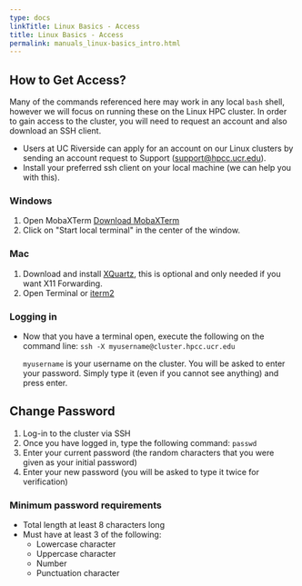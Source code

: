```yaml
---
type: docs
linkTitle: Linux Basics - Access
title: Linux Basics - Access
permalink: manuals_linux-basics_intro.html
---
```


## How to Get Access?

Many of the commands referenced here may work in any local `bash` shell, however we will focus on running these on the Linux HPC cluster.
In order to gain access to the cluster, you will need to request an account and also download an SSH client.

* Users at UC Riverside can apply for an account on our Linux clusters by sending an account request to Support (support@hpcc.ucr.edu).
* Install your preferred ssh client on your local machine (we can help you with this).

### Windows

1. Open MobaXTerm [Download MobaXTerm](https://mobaxterm.mobatek.net/download-home-edition.html)
2. Click on "Start local terminal" in the center of the window.

### Mac

1. Download and install [XQuartz](https://www.xquartz.org/), this is optional and only needed if you want X11 Forwarding.
2. Open Terminal or [iterm2](https://www.iterm2.com/downloads.html)

### Logging in

* Now that you have a terminal open, execute the following on the command line:
  `ssh -X myusername@cluster.hpcc.ucr.edu`

  `myusername` is your username on the cluster.
  You will be asked to enter your password. Simply type it (even if you cannot see anything) and press enter.

## Change Password

1. Log-in to the cluster via SSH
2. Once you have logged in, type the following command:
   `passwd`
3. Enter your current password (the random characters that you were given as your initial password)
4. Enter your new password (you will be asked to type it twice for verification)

### Minimum password requirements

* Total length at least 8 characters long
* Must have at least 3 of the following:
  * Lowercase character
  * Uppercase character
  * Number
  * Punctuation character
